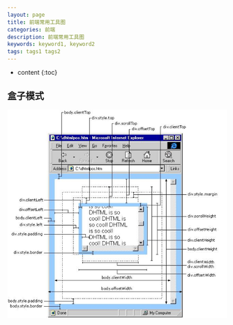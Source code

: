 ```yaml
---
layout: page
title: 前端常用工具图
categories: 前端
description: 前端常用工具图
keywords: keyword1, keyword2
tags: tags1 tags2
---
```

* content
{:toc}

## 盒子模式
![116165-20160630110328843-2101737128](/media/116165-20160630110328843-2101737128.png)



